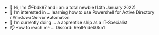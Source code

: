 - 👋 Hi, I’m @Fbdk97 and i am a total newbie (14th January 2022)
- 👀 I’m interested in ... learning how to use Powershell for Active Directory / Windows Server Automation 
- 🌱 I’m currently doing ... a apprentice ship as a IT-Specialist
- 📫 How to reach me ... Discord: RealPride#0551

<!---
Fbdk97/Fbdk97 is a ✨ special ✨ repository because its `README.md` (this file) appears on your GitHub profile.
You can click the Preview link to take a look at your changes.
--->
